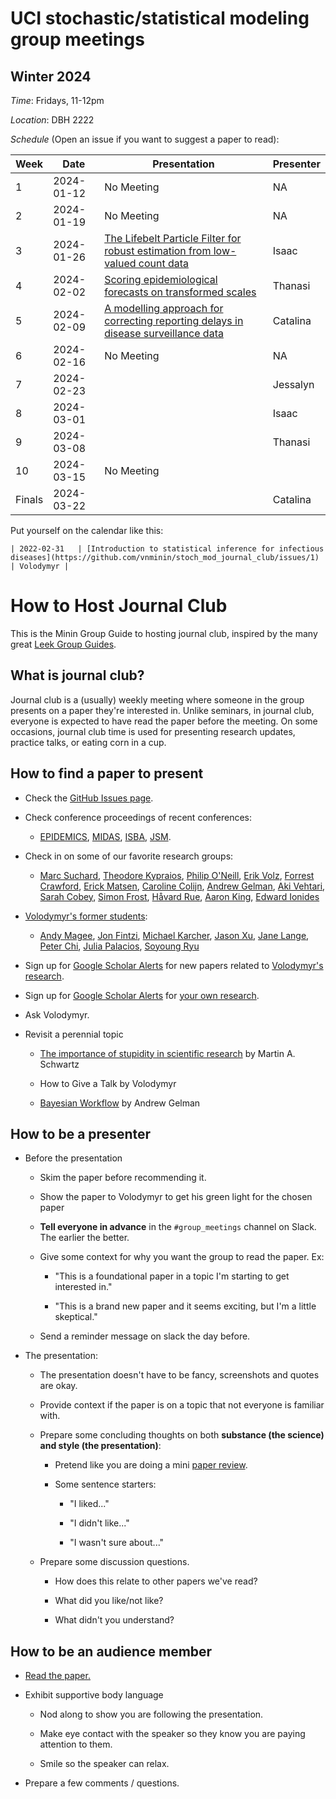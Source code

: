 # UCI stochastic/statistical modeling group meetings

## Winter 2024

*Time*: Fridays, 11-12pm

*Location*: DBH 2222

*Schedule* (Open an issue if you want to suggest a paper to read):

| Week | Date | Presentation | Presenter |
| ---- | ---- | ------------ | --------- |
| 1 | 2024-01-12  | No Meeting | NA |
| 2 | 2024-01-19 | No Meeting | NA |
| 3 | 2024-01-26 | [The Lifebelt Particle Filter for robust estimation from low-valued count data](https://arxiv.org/abs/2212.04400) | Isaac |
| 4 | 2024-02-02 | [Scoring epidemiological forecasts on transformed scales](https://www.medrxiv.org/content/10.1101/2023.01.23.23284722v2.full.pdf) | Thanasi |
| 5 | 2024-02-09 | [A modelling approach for correcting reporting delays in disease surveillance data](https://onlinelibrary.wiley.com/doi/full/10.1002/sim.8303) |  Catalina |
| 6 | 2024-02-16 | No Meeting | NA |
| 7 | 2024-02-23 |  | Jessalyn |
| 8 | 2024-03-01 |  | Isaac |
| 9 | 2024-03-08 |  | Thanasi |
| 10 | 2024-03-15 | No Meeting |  |
| Finals | 2024-03-22 |  | Catalina |


Put yourself on the calendar like this:

    | 2022-02-31   | [Introduction to statistical inference for infectious diseases](https://github.com/vnminin/stoch_mod_journal_club/issues/1) | Volodymyr |

# How to Host Journal Club

This is the Minin Group Guide to hosting journal club, inspired by the many great [Leek Group Guides](https://github.com/seankross/guides).

## What is journal club?

Journal club is a (usually) weekly meeting where someone in the group presents on a paper they're interested in. Unlike seminars, in journal club, everyone is expected to have read the paper before the meeting. On some occasions, journal club time is used for presenting research updates, practice talks, or eating corn in a cup.

## How to find a paper to present

-   Check the [GitHub Issues page](https://github.com/vnminin/stoch_mod_journal_club/issues).

-   Check conference proceedings of recent conferences:

    -   [EPIDEMICS](https://www.elsevier.com/events/conferences/international-conference-on-infectious-disease-dynamics), [MIDAS](https://midasnetwork.us), [ISBA](https://bayesian.org/events/world-meetings/), [JSM](https://www.amstat.org/meetings/joint-statistical-meetings).

-   Check in on some of our favorite research groups:

    -   [Marc Suchard](https://scholar.google.com/citations?user=vF2UV4MAAAAJ), [Theodore Kypraios](https://scholar.google.com/citations?user=DxqonhIAAAAJ), [Philip O'Neill](https://www.maths.nottingham.ac.uk/plp/pmzpdo/pubs.html), [Erik Volz](https://scholar.google.com/citations?hl=en&user=cp2B1yUAAAAJ), [Forrest Crawford](https://scholar.google.com/citations?hl=en&user=b7djhCMAAAAJ), [Erick Matsen](https://scholar.google.com/citations?hl=en&user=BuHO6ssAAAAJ), [Caroline Colijn](https://scholar.google.com/citations?user=49Jo0L4AAAAJ), [Andrew Gelman](https://scholar.google.com/citations?hl=en&user=SEOgduoAAAAJ), [Aki Vehtari](https://scholar.google.com/citations?user=tYgN0GsAAAAJ), [Sarah Cobey](https://scholar.google.com/citations?hl=en&user=QgeH9zAAAAAJ), [Simon Frost](https://scholar.google.com/citations?hl=en&user=DhFI1wUAAAAJ), [Håvard Rue](https://scholar.google.com/citations?hl=en&user=VJOn_ZkAAAAJ), [Aaron King](https://scholar.google.com/citations?hl=en&user=UEDi4ZcAAAAJ), [Edward Ionides](https://scholar.google.com/citations?hl=en&user=HNH5jqAAAAAJ)

-   [Volodymyr's former students](http://vnminin.github.io/mentoring.html):

    -   [Andy Magee](https://scholar.google.com/citations?user=k4BFcQYAAAAJ), [Jon Fintzi](https://scholar.google.com/citations?user=pJjEjNYAAAAJ), [Michael Karcher](https://scholar.google.com/citations?user=uLuqwgYAAAAJ), [Jason Xu](https://scholar.google.com/citations?user=TL_3u-0AAAAJ), [Jane Lange](https://scholar.google.com/citations?user=kMwzCJMAAAAJ), [Peter Chi](http://www24.homepage.villanova.edu/peter.chi/), [Julia Palacios](https://scholar.google.com/citations?user=9ZzUOhsAAAAJ), [Soyoung Ryu](https://sites.google.com/site/drsoyoungryu/research)

-   Sign up for [Google Scholar Alerts](https://scholar.google.com/scholar_alerts?view_op=list_alerts&hl=en) for new papers related to [Volodymyr's research](https://scholar.google.com/citations?user=c_qrCbkAAAAJ#d=gsc_md_fol&t=1662487749418).

-   Sign up for [Google Scholar Alerts](https://scholar.google.com/scholar_alerts?view_op=list_alerts&hl=en) for [your own research](https://scholar.google.com/citations?hl=en).

-   Ask Volodymyr.

-   Revisit a perennial topic

    -   [The importance of stupidity in scientific research](https://doi.org/10.1242/jcs.033340) by Martin A. Schwartz

    -   How to Give a Talk by Volodymyr

    -   [Bayesian Workflow](https://arxiv.org/abs/2011.01808) by Andrew Gelman

## How to be a presenter

-   Before the presentation

    -   Skim the paper before recommending it.

    -   Show the paper to Volodymyr to get his green light for the chosen paper  

    -   **Tell everyone in advance** in the `#group_meetings` channel on Slack. The earlier the better.

    -   Give some context for why you want the group to read the paper. Ex:

        -   "This is a foundational paper in a topic I'm starting to get interested in."

        -   "This is a brand new paper and it seems exciting, but I'm a little skeptical."

    -   Send a reminder message on slack the day before.

-   The presentation:

    -   The presentation doesn't have to be fancy, screenshots and quotes are okay.

    -   Provide context if the paper is on a topic that not everyone is familiar with.

    -   Prepare some concluding thoughts on both **substance (the science) and style (the presentation)**:

        -   Pretend like you are doing a mini [paper review](https://github.com/jtleek/reviews).

        -   Some sentence starters:

            -   "I liked..."

            -   "I didn't like..."

            -   "I wasn't sure about..."

    -   Prepare some discussion questions.

        -   How does this relate to other papers we've read?

        -   What did you like/not like?

        -   What didn't you understand?

## How to be an audience member


-   [Read the paper.](https://github.com/jtleek/readingpapers)

-   Exhibit supportive body language

    -   Nod along to show you are following the presentation.

    -   Make eye contact with the speaker so they know you are paying attention to them.

    -   Smile so the speaker can relax.

-   Prepare a few comments / questions.
